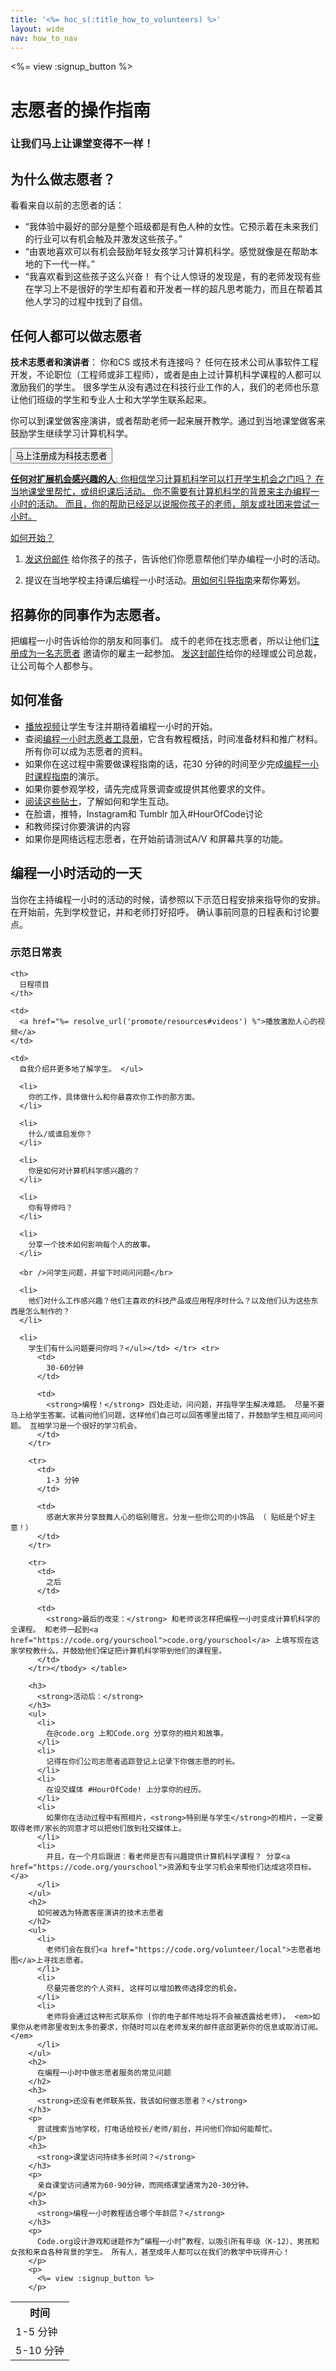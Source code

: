 ```yaml
---
title: '<%= hoc_s(:title_how_to_volunteers) %>'
layout: wide
nav: how_to_nav
---
```

<%= view :signup_button %>

# 志愿者的操作指南

### 让我们马上让课堂变得不一样！

## 为什么做志愿者？

看看来自以前的志愿者的话：

- “我体验中最好的部分是整个班级都是有色人种的女性。它预示着在未来我们的行业可以有机会触及并激发这些孩子。”
- “由衷地喜欢可以有机会鼓励年轻女孩学习计算机科学。感觉就像是在帮助本地的下一代一样。”
- “我喜欢看到这些孩子这么兴奋！ 有个让人惊讶的发现是，有的老师发现有些在学习上不是很好的学生却有着和开发者一样的超凡思考能力，而且在帮着其他人学习的过程中找到了自信。

## 任何人都可以做志愿者

**技术志愿者和演讲者**： 你和CS 或技术有连接吗？ 任何在技术公司从事软件工程开发，不论职位（工程师或非工程师），或者是由上过计算机科学课程的人都可以激励我们的学生。 很多学生从没有遇过在科技行业工作的人，我们的老师也乐意让他们班级的学生和专业人士和大学学生联系起来。

你可以到课堂做客座演讲，或者帮助老师一起来展开教学。通过到当地课堂做客来鼓励学生继续学习计算机科学。

<a href="https://code.org/volunteer/engineer"><button>马上注册成为科技志愿者</button></p> 

<p>
  <strong>任何对扩展机会感兴趣的人</strong>: 你相信学习计算机科学可以打开学生机会之门吗？ 在当地课堂里帮忙，或组织课后活动。 你不需要有计算机科学的背景来主办编程一小时的活动。 而且，你的帮助已经足以说服你孩子的老师，朋友或社团来尝试一小时。
</p>

<p>
  如何开始？
</p>

<ol>
  <li>
    <p>
      <a href="%= resolve_url('/promote/resources#help-schools') %">发这份邮件</a> 给你孩子的孩子，告诉他们你愿意帮他们举办编程一小时的活动。
    </p>
  </li>
  
  <li>
    <p>
      提议在当地学校主持课后编程一小时活动。<a href="%= resolve_url('/how-to') %">用如何引导指南</a>来帮你筹划。
    </p>
  </li>
</ol>

<h2>
  招募你的同事作为志愿者。
</h2>

<p>
  把编程一小时告诉给你的朋友和同事们。 成千的老师在找志愿者，所以让他们<a href="https://code.org/volunteer">注册成为一名志愿者</a> 邀请你的雇主一起参加。 <a href="%= resolve_url('/promote/resources#sample-email') %">发这封邮件</a>给你的经理或公司总裁，让公司每个人都参与。
</p>

<h2>
  如何准备
</h2>

<ul>
  <li>
    <a href="%= resolve_url('/promote/resources#videos') %">播放视频</a>让学生专注并期待着编程一小时的开始。
  </li>
  <li>
    查阅<a href="/files/hoc-volunteer-toolkit.pdf">编程一小时志愿者工具册</a>，它含有教程概括，时间准备材料和推广材料。 所有你可以成为志愿者的资料。
  </li>
  <li>
    如果你在这过程中需要做课程指南的话，花30 分钟的时间至少完成<a href="%= resolve_url('/learn') %">编程一小时课程指南</a>的演示。
  </li>
  <li>
    如果你要参观学校，请先完成背景调查或提供其他要求的文件。
  </li>
  <li>
    <a href="https://code.org/files/CSTT_Volunteers.pdf">阅读这些贴士</a>，了解如何和学生互动。
  </li>
  <li>
    在脸谱，推特，Instagram和 Tumblr 加入#HourOfCode讨论
  </li>
  <li>
    和教师探讨你要演讲的内容
  </li>
  <li>
    如果你是网络远程志愿者，在开始前请测试A/V 和屏幕共享的功能。
  </li>
</ul>

<h2>
  编程一小时活动的一天
</h2>

<p>
  当你在主持编程一小时的活动的时候，请参照以下示范日程安排来指导你的安排。 在开始前，先到学校登记，并和老师打好招呼。 确认事前同意的日程表和讨论要点。
</p>

<h3>
  <strong>示范日常表</strong>
</h3>

<table>
  <tr>
    <th>
      时间
    </th>
    
    <th>
      日程项目
    </th>
  </tr>
  
  <tr>
    <td>
      1-5 分钟
    </td>
    
    <td>
      <a href="%= resolve_url('promote/resources#videos') %">播放激励人心的视频</a>
    </td>
  </tr>
  
  <tr>
    <td>
      5-10 分钟
    </td>
    
    <td>
      自我介绍并更多地了解学生。 </ul>
      
      <li>
        你的工作，具体做什么和你最喜欢你工作的那方面。
      </li>
      
      <li>
        什么/或谁启发你？
      </li>
      
      <li>
        你是如何对计算机科学感兴趣的？
      </li>
      
      <li>
        你有导师吗？
      </li>
      
      <li>
        分享一个技术如何影响每个人的故事。
      </li>
      
      <br />问学生问题，并留下时间问问题</br> 
      
      <li>
        他们对什么工作感兴趣？他们主喜欢的科技产品或应用程序时什么？以及他们认为这些东西是怎么制作的？
      </li>
      
      <li>
        学生们有什么问题要问你吗？</ul></td> </tr> <tr>
          <td>
            30-60分钟
          </td>
          
          <td>
            <strong>编程！</strong> 四处走动，问问题，并指导学生解决难题。 尽量不要马上给学生答案。试着问他们问题，这样他们自己可以回答哪里出错了，并鼓励学生相互间问问题。 互相学习是一个很好的学习机会。
          </td>
        </tr>
        
        <tr>
          <td>
            1-3 分钟
          </td>
          
          <td>
            感谢大家并分享鼓舞人心的临别赠言。分发一些你公司的小饰品 （ 贴纸是个好主意！）
          </td>
        </tr>
        
        <tr>
          <td>
            之后
          </td>
          
          <td>
            <strong>最后的改变：</strong> 和老师谈怎样把编程一小时变成计算机科学的全课程。 和老师一起到<a href="https://code.org/yourschool">code.org/yourschool</a> 上填写现在这家学校教什么，并鼓励他们保证把计算机科学带到他们的课程里。
          </td>
        </tr></tbody> </table> 
        
        <h3>
          <strong>活动后：</strong>
        </h3>
        <ul>
          <li>
            在@code.org 上和Code.org 分享你的相片和故事。
          </li>
          <li>
            记得在你们公司志愿者追踪登记上记录下你做志愿的时长。
          </li>
          <li>
            在设交媒体 #HourOfCode! 上分享你的经历。
          </li>
          <li>
            如果你在活动过程中有照相片，<strong>特别是与学生</strong>的相片，一定要取得老师/家长的同意才可以把他们放到社交媒体上。
          </li>
          <li>
            并且，在一个月后跟进：看老师是否有兴趣提供计算机科学课程？ 分享<a href="https://code.org/yourschool">资源和专业学习机会来帮他们达成这项目标。</a>
          </li>
        </ul>
        <h2>
          如何被选为特邀客座演讲的技术志愿者
        </h2>
        <ul>
          <li>
            老师们会在我们<a href="https://code.org/volunteer/local">志愿者地图</a>上寻找志愿者。
          </li>
          <li>
            尽量完善您的个人资料, 这样可以增加教师选择您的机会。
          </li>
          <li>
            老师将会通过这种形式联系你 (你的电子邮件地址将不会被透露给老师)。 <em>如果你从老师那里收到太多的要求，你随时可以在老师发来的邮件底部更新你的信息或取消订阅。</em>
          </li>
        </ul>
        <h2>
          在编程一小时中做志愿者服务的常见问题
        </h2>
        <h3>
          <strong>还没有老师联系我，我该如何做志愿者？</strong>
        </h3>
        <p>
          尝试搜索当地学校，打电话给校长/老师/前台，并问他们你如何能帮忙。
        </p>
        <h3>
          <strong>课堂访问持续多长时间？</strong>
        </h3>
        <p>
          亲自课堂访问通常为60-90分钟，而网络课堂通常为20-30分钟。
        </p>
        <h3>
          <strong>编程一小时教程适合哪个年龄层？</strong>
        </h3>
        <p>
          Code.org设计游戏和谜题作为“编程一小时”教程，以吸引所有年级（K-12）、男孩和女孩和来自各种背景的学生。 所有人，甚至成年人都可以在我们的教学中玩得开心！
        </p>
        <p>
          <%= view :signup_button %>
        </p>